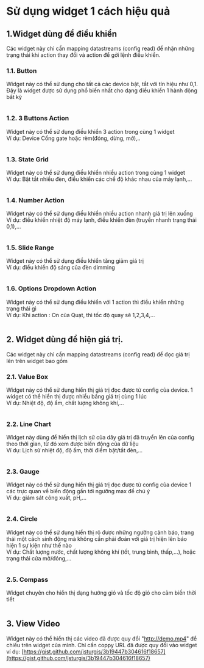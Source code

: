 # Sử dụng widget 1 cách hiệu quả

## 1.Widget dùng để điều khiển

Các widget này chỉ cần mapping datastreams (config read) để nhận những trạng thái khi action thay đổi và action để gởi lệnh điều khiển.&#x20;

### 1.1. Button

Widget này có thể sử dụng cho tất cả các device bật, tắt với tín hiệu như 0,1. Đây là widget được sử dụng phổ biến nhất cho dạng điều khiển 1 hành động bất kỳ

<figure><img src="../.gitbook/assets/image (2) (1) (1).png" alt=""><figcaption></figcaption></figure>

### 1.2. 3 Buttons Action

Widget này có thể sử dụng điều khiển 3 action trong cùng 1 widget\
Ví dụ: Device Cổng gate hoặc rèm(đóng, dừng, mở),..&#x20;

<figure><img src="../.gitbook/assets/image (36).png" alt=""><figcaption></figcaption></figure>

### 1.3. State Grid

Widget này có thể sử dụng điều khiển nhiều action trong cùng 1 widget\
Ví dụ: Bật tắt nhiều đèn, điều khiển các chế độ khác nhau của máy lạnh,...

<figure><img src="../.gitbook/assets/image (2) (1).png" alt=""><figcaption></figcaption></figure>

### 1.4. Number Action

Widget này có thể sử dụng điều khiển nhiều action nhanh giá trị lên xuống\
Ví dụ: điều khiển nhiệt độ máy lạnh, điều khiển đèn (truyền nhanh trạng thái 0,1),...

<figure><img src="../.gitbook/assets/image (1) (6).png" alt=""><figcaption></figcaption></figure>

### 1.5. Slide Range

Widget này có thể sử dụng điều khiển tăng giảm giá trị \
Ví dụ: điều khiển độ sáng của đèn dimming

<figure><img src="../.gitbook/assets/image (5) (4).png" alt=""><figcaption></figcaption></figure>

### 1.6. Options Dropdown Action

Widget này có thể sử dụng điều khiển với 1 action thì điều khiển những trạng thái gì\
Ví dụ: Khi action : On của Quạt, thì tốc độ quay sẽ 1,2,3,4,...

<figure><img src="../.gitbook/assets/image (6).png" alt=""><figcaption></figcaption></figure>

## 2. Widget dùng để hiện giá trị.&#x20;

Các widget này chỉ cần mapping datastreams (config read) để đọc giá trị lên trên widget bao gồm

### 2.1. Value Box

Widget này có thể sử dụng hiển thị giá trị đọc được từ config của device. 1 widget có thể hiển thị được nhiều bảng giá trị cùng 1 lúc\
Ví dụ: Nhiệt độ, độ ẩm, chất lượng không khí,...

<figure><img src="../.gitbook/assets/image (16).png" alt=""><figcaption></figcaption></figure>

### 2.2. Line Chart

Widget này dùng để hiển thị lịch sử của dãy giá trị đã truyền lên của config theo thời gian, từ đó xem được biến động của dữ liệu\
Ví dụ: Lịch sử nhiệt độ, độ ẩm, thời điểm bật/tắt đèn,...

<figure><img src="../.gitbook/assets/image (7).png" alt=""><figcaption></figcaption></figure>

### 2.3. Gauge

Widget này có thể sử dụng hiển thị giá trị đọc được từ config của device 1 các trực quan về biến động gần tới ngưỡng max để chú ý\
Ví dụ: giám sát công xuất, pH,...

<figure><img src="../.gitbook/assets/image (9).png" alt=""><figcaption></figcaption></figure>

### 2.4. Circle

Widget này có thể sử dụng hiển thị rõ được những ngưỡng cảnh báo, trang thái một cách sinh động  mà không cần phải đoán với giá trị hiện lên báo hiện 1 sự kiện như thế nào\
Ví dụ: Chất lượng nước, chất lượng không khí (tốt, trung bình, thấp,...), hoặc trạng thái cửa mở/đóng,...&#x20;

<figure><img src="../.gitbook/assets/image (24) (2).png" alt=""><figcaption></figcaption></figure>

### 2.5. Compass

Widget chuyên cho hiển thị dạng hướng gió và tốc độ gió cho cảm biến thời tiết

<figure><img src="../.gitbook/assets/image (4).png" alt=""><figcaption></figcaption></figure>

## 3. View Video

Widget này có thể hiển thị các video đã được quy đổi "http://demo.mp4" để chiếu trên widget của mình. Chỉ cần coppy URL đã được quy đổi vào widget\
ví dụ: [https://gist.github.com/jsturgis/3b19447b304616f18657](https://gist.github.com/jsturgis/3b19447b304616f18657)

<figure><img src="../.gitbook/assets/image (13) (3).png" alt=""><figcaption></figcaption></figure>
